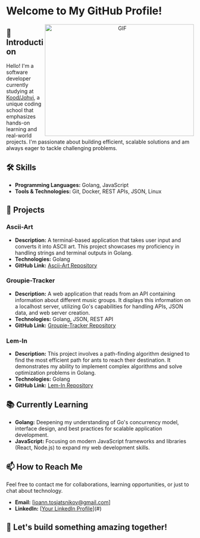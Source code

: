 # Welcome to My GitHub Profile!
<a target="_blank" align="center">
  <img align="right" top="500" height="300" width="400" alt="GIF" src="animatedgif.gif">
</a>

## 👋 Introduction

Hello! I'm a software developer currently studying at [Kood/Johvi](https://kood.tech/), a unique coding school that emphasizes hands-on learning and real-world projects. I'm passionate about building efficient, scalable solutions and am always eager to tackle challenging problems.

## 🛠 Skills

- **Programming Languages:** Golang, JavaScript
- **Tools & Technologies:** Git, Docker, REST APIs, JSON, Linux

## 🚀 Projects

### Ascii-Art

- **Description:** A terminal-based application that takes user input and converts it into ASCII art. This project showcases my proficiency in handling strings and terminal outputs in Golang.
- **Technologies:** Golang
- **GitHub Link:** [Ascii-Art Repository](#)

### Groupie-Tracker

- **Description:** A web application that reads from an API containing information about different music groups. It displays this information on a localhost server, utilizing Go's capabilities for handling APIs, JSON data, and web server creation.
- **Technologies:** Golang, JSON, REST API
- **GitHub Link:** [Groupie-Tracker Repository](#)

### Lem-In

- **Description:** This project involves a path-finding algorithm designed to find the most efficient path for ants to reach their destination. It demonstrates my ability to implement complex algorithms and solve optimization problems in Golang.
- **Technologies:** Golang
- **GitHub Link:** [Lem-In Repository](#)

## 📚 Currently Learning

- **Golang:** Deepening my understanding of Go's concurrency model, interface design, and best practices for scalable application development.
- **JavaScript:** Focusing on modern JavaScript frameworks and libraries (React, Node.js) to expand my web development skills.

## 📫 How to Reach Me

Feel free to contact me for collaborations, learning opportunities, or just to chat about technology.

- **Email:** [ioann.tosjatsnikov@gmail.com]
- **LinkedIn:** [[Your LinkedIn Profile](https://www.linkedin.com/in/ioann-t%C3%B5sjat%C5%A1nikov-446566262/)](#)

## 🌟 Let's build something amazing together!
